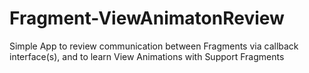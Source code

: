 # Fragment-ViewAnimatonReview
Simple App to review communication between Fragments via callback interface(s), and to learn View Animations with Support Fragments
